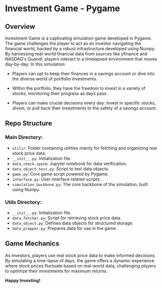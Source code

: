 # Investment Game - Pygame

## Overview
Investment Game is a captivating simulation game developed in Pygame. The game challenges the player to act as an investor navigating the financial world, backed by a robust infrastructure developed using Numpy. By harnessing real-world financial data from sources like yfinance and NASDAQ's Quandl, players interact in a timelapsed environment that moves day-by-day. In this simulation:

- Players can opt to keep their finances in a savings account or dive into the diverse world of portfolio investments.
  
- Within the portfolio, they have the freedom to invest in a variety of stocks, monitoring their progress as days pass.

- Players can make crucial decisions every day: invest in specific stocks, divest, or pull back their investments to the safety of a savings account.

## Repo Structure
### Main Directory:
- `utils/`: Folder containing utilities mainly for fetching and organizing real stock price data.
- `__init__.py`: Initialization file.
- `data_check.ipynb`: Jupyter notebook for data verification.
- `data_object_test.py`: Script to test data objects.
- `game.py`: Core game script powered by Pygame.
- `interface.py`: User interface related scripts.
- `simulation_backbone.py`: The core backbone of the simulation, built using Numpy.

### Utils Directory:
- `__init__.py`: Initialization file.
- `data_fetcher.py`: Script for retrieving stock price data.
- `data_object.py`: Defines data objects for structured storage.
- `data_prepper.py`: Prepares data for use in the game.

## Game Mechanics
As investors, players use real stock price data to make informed decisions. By simulating a time-lapse of days, the game offers a dynamic experience where stock prices fluctuate based on real-world data, challenging players to optimize their investments for maximum returns.

**Happy Investing!**

